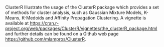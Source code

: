 ClusterR
Illustrate the usage of the ClusterR package which provides a set of methods for cluster analysis, such as
Gaussian Mixture Models, K-Means, K-Medoids and Affinity Propagation Clustering. A vignette is available at
https://cran.r-project.org/web/packages/ClusterR/vignettes/the_clusterR_package.html and further details
can be found on a Github web page https://github.com/mlampros/ClusterR.
